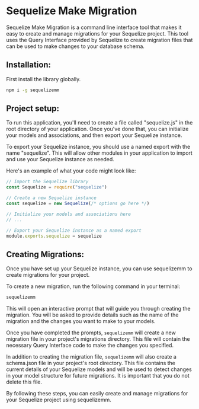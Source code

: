 # Sequelize Make Migration

Sequelize Make Migration is a command line interface tool that makes it easy to create and manage migrations for your Sequelize project. This tool uses the Query Interface provided by Sequelize to create migration files that can be used to make changes to your database schema.

## Installation:

First install the library globally.

```bash
npm i -g sequelizemm
```

## Project setup:

To run this application, you'll need to create a file called "sequelize.js" in the root directory of your application. Once you've done that, you can initialize your models and associations, and then export your Sequelize instance.

To export your Sequelize instance, you should use a named export with the name "sequelize". This will allow other modules in your application to import and use your Sequelize instance as needed.

Here's an example of what your code might look like:

```js
// Import the Sequelize library
const Sequelize = require("sequelize")

// Create a new Sequelize instance
const sequelize = new Sequelize(/* options go here */)

// Initialize your models and associations here
// ...

// Export your Sequelize instance as a named export
module.exports.sequelize = sequelize
```

## Creating Migrations:

Once you have set up your Sequelize instance, you can use sequelizemm to create migrations for your project.

To create a new migration, run the following command in your terminal:

```bash
sequelizemm
```

This will open an interactive prompt that will guide you through creating the migration. You will be asked to provide details such as the name of the migration and the changes you want to make to your models.

Once you have completed the prompts, `sequelizemm` will create a new migration file in your project's migrations directory. This file will contain the necessary Query Interface code to make the changes you specified.

In addition to creating the migration file, `sequelizemm` will also create a schema.json file in your project's root directory. This file contains the current details of your Sequelize models and will be used to detect changes in your model structure for future migrations. It is important that you do not delete this file.

By following these steps, you can easily create and manage migrations for your Sequelize project using sequelizemm.
